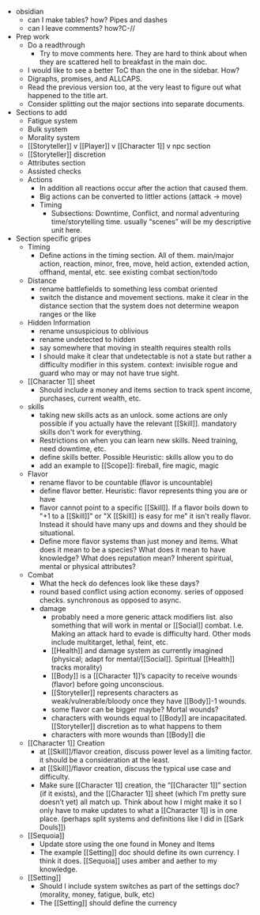 - obsidian
	- can I make tables? how? Pipes and dashes
	- can I leave comments? how?C-//
- Prep work
	- Do a readthrough
		- Try to move comments here. They are hard to think about when they are scattered hell to breakfast in the main doc.
	- I would like to see a better ToC than the one in the sidebar. How?
	- Digraphs, promises, and ALLCAPS. 
	- Read the previous version too, at the very least to figure out what happened to the title art.
	- Consider splitting out the major sections into separate documents.
- Sections to add
	- Fatigue system
	- Bulk system
	- Morality system
	- [[Storyteller]] v [[Player]] v [[Character 1]] v npc section
	- [[Storyteller]] discretion
	- Attributes section
	- Assisted checks
	- Actions
		- In addition all reactions occur after the action that caused them.
		- Big actions can be converted to littler actions (attack -> move)
		- Timing
			- Subsections: Downtime, Conflict, and normal adventuring time/storytelling time. usually “scenes” will be my descriptive unit here.
- Section specific gripes
	- Timing
		- Define actions in the timing section. All of them. main/major action, reaction, minor, free, move, held action, extended action, offhand, mental, etc. see existing combat section/todo
	- Distance
		- rename battlefields to something less combat oriented
		- switch the distance and movement sections. make it clear in the distance section that the system does not determine weapon ranges or the like
	- Hidden Information
		- rename unsuspicious to oblivious
		- rename undetected to hidden
		- say somewhere that moving in stealth requires stealth rolls
		- I should make it clear that undetectable is not a state but rather a difficulty modifier in this system. context: invisible rogue and guard who may or may not have true sight.
	- [[Character 1]] sheet
		- Should include a money and items section to track spent income, purchases, current wealth, etc.
	- skills
		- taking new skills acts as an unlock. some actions are only possible if you actually have the relevant [[Skill]]. mandatory skills don't work for everything. 
		- Restrictions on when you can learn new skills. Need training, need downtime, etc.
		- define skills better. Possible Heuristic: skills allow you to do
		- add an example to [[Scope]]: fireball, fire magic, magic
	- Flavor
		- rename flavor to be countable (flavor is uncountable)
		- define flavor better. Heuristic: flavor represents thing you are or have
		- flavor cannot point to a specific [[Skill]]. If a flavor boils down to "+1 to a [[Skill]]" or "X [[Skill]] is easy for me" it isn't really flavor. Instead it should have many ups and downs and they should be situational.
		- Define more flavor systems than just money and items. What does it mean to be a species? What does it mean to have knowledge? What does reputation mean? Inherent spiritual, mental or physical attributes?
	- Combat
		- What the heck do defences look like these days?
		- round based conflict using action economy. series of opposed checks. synchronous as opposed to async.
		- damage
			- probably need a more generic attack modifiers list. also something that will work in mental or [[Social]] combat. I.e. Making an attack hard to evade is difficulty hard. Other mods include multitarget, lethal, feint, etc.
			- [[Health]] and damage system as currently imagined (physical; adapt for mental/[[Social]]. Spiritual [[Health]] tracks morality)
			- [[Body]] is a [[Character 1]]’s capacity to receive wounds (flavor) before going unconscious.
			- [[Storyteller]] represents characters as weak/vulnerable/bloody once they have [[Body]]-1 wounds.
			- some flavor can be bigger maybe? Mortal wounds?
			- characters with wounds equal to [[Body]] are incapacitated. [[Storyteller]] discretion as to what happens to them
			- characters with more wounds than [[Body]] die
	- [[Character 1]] Creation
		- at [[Skill]]/flavor creation, discuss power level as a limiting factor. it should be a consideration at the least.
		- at [[Skill]]/flavor creation, discuss the typical use case and difficulty.
		- Make sure [[Character 1]] creation, the “[[Character 1]]” section (if it exists), and the [[Character 1]] sheet (which I’m pretty sure doesn’t yet) all match up. Think about how I might make it so I only have to make updates to what a [[Character 1]] is in one place. (perhaps split systems and definitions like I did in [[Sark Douls]])
	- [[Sequoia]]
		- Update store using the one found in Money and Items
		- The example [[Setting]] doc should define its own currency. I think it does. [[Sequoia]] uses amber and aether to my knowledge.
	- [[Setting]]
		- Should I include system switches as part of the settings doc? (morality, money, fatigue, bulk, etc)
		- The [[Setting]] should define the currency
